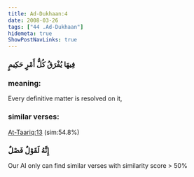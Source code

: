 ```yaml
---
title: Ad-Dukhaan:4
date: 2008-03-26
tags: ["44 .Ad-Dukhaan"]
hidemeta: true 
ShowPostNavLinks: true 
---
```

### فِيهَا يُفْرَقُ كُلُّ أَمْرٍ حَكِيمٍ
### meaning: 
Every definitive matter is resolved on it,
### similar verses: 

[At-Taariq:13](/86/13) (sim:54.8%)

### إِنَّهُ لَقَوْلٌ فَصْلٌ

Our AI only can find similar verses with similarity score > 50% 



